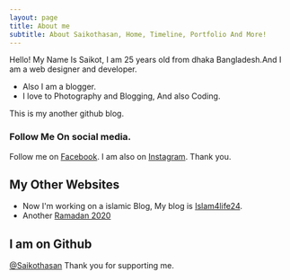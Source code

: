 ```yaml
---
layout: page
title: About me
subtitle: About Saikothasan, Home, Timeline, Portfolio And More!
---
```


Hello! My Name Is Saikot, I am 25 years old from dhaka Bangladesh.And I am a web designer and developer.

- Also I am a blogger.
- I love to Photography and Blogging, And also Coding.

This is my another github blog.

### Follow Me On social media.

Follow me on [Facebook](https://facebook.com/saikot91). I am also on [Instagram](https://www.instagram.com/saikot.sh). Thank you.

## My Other Websites
- Now I'm working on a islamic Blog, My blog is [Islam4life24](https://www.islam4life24.xyz).
- Another [Ramadan 2020](https://ramadan1441.blogspot.com)
## I am on Github
[@Saikothasan](https://github.com/saikothasan)
Thank you for supporting me.
